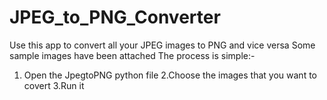 # JPEG_to_PNG_Converter
Use this app to convert all your JPEG images to PNG and vice versa
Some sample images have been attached
The process is simple:-
1. Open the JpegtoPNG python file 
2.Choose the images that you want to covert
3.Run it
